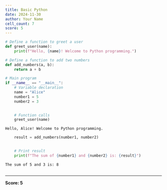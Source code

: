 ```yaml
---
title: Basic Python
date: 2024-11-30
author: Your Name
cell_count: 7
score: 5
---
```


```python
# Define a function to greet a user
def greet_user(name):
    print(f"Hello, {name}! Welcome to Python programming.")


```


```python
# Define a function to add two numbers
def add_numbers(a, b):
    return a + b


```


```python
# Main program
if __name__ == "__main__":
    # Variable declaration
    name = "Alice"
    number1 = 5
    number2 = 3
    

```


```python
    # Function calls
    greet_user(name)

```

    Hello, Alice! Welcome to Python programming.



```python
    result = add_numbers(number1, number2)

```


```python
    
    # Print result
    print(f"The sum of {number1} and {number2} is: {result}")
```

    The sum of 5 and 3 is: 8



```python

```


---
**Score: 5**
